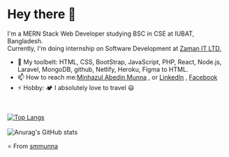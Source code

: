 # Hey there 👋

I'm a MERN Stack Web Developer studying BSC in CSE at IUBAT, Bangladesh. <br>
Currently, I'm doing internship on Software Development at [Zaman IT LTD.](https://www.zaman-it.com/)

- 🧰 My toolbelt: HTML, CSS, BootStrap, JavaScript, PHP, React, Node.js, Laravel, MongoDB, github, Netlify, Heroku, Figma to HTML.
- 📫 How to reach me:[Minhazul Abedin Munna](mailto:minhazulabedinmunna@gmail.com?subject=[GitHub]%20Emergency%20Contact%20..!!) , or [LinkedIn](https://www.linkedin.com/in/minhazul-abedin-munna-77181b178) , [Facebook](https://www.facebook.com/smmunna21)
- ⚡ Hobby: :camping: I absolutely love to travel 😃
<br>

[![Top Langs](https://github-readme-stats.vercel.app/api/top-langs/?username=smmunna&layout=compact&langs_count=6&theme=cobalt2)](https://github.com/smmunna/github-readme-stats)
<br> <br>
![Anurag's GitHub stats](https://github-readme-stats.vercel.app/api?username=smmunna&show_icons=true&theme=radical)

⭐️ From [smmunna](https://github.com/smmunna)
